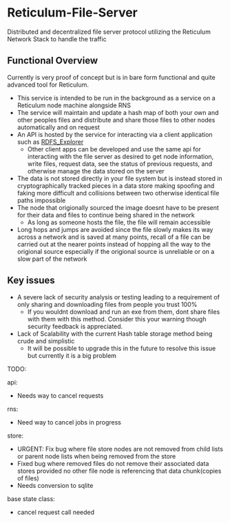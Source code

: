 # Reticulum-File-Server
Distributed and decentralized file server protocol utilizing the Reticulum Network Stack to handle the traffic

## Functional Overview
Currently is very proof of concept but is in bare form functional and quite advanced tool for Reticulum. 

- This service is intended to be run in the background as a service on a Reticulum node machine alongside RNS
- The service will maintain and update a hash map of both your own and other peoples files and distribute and share those files to other nodes automatically and on request
- An API is hosted by the service for interacting via a client application such as [RDFS_Explorer](https://github.com/landandair/RDFS_Explorer)
    - Other client apps can be developed and use the same api for interacting with the file server as desired to get node information, write files, request data, see the status of previous requests, and otherwise manage the data stored on the server
- The data is not stored directly in your file system but is instead stored in cryptographically tracked pieces in a data store making spoofing and faking more difficult and collisions between two otherwise identical file paths impossible
- The node that origionally sourced the image doesnt have to be present for their data and files to continue being shared in the network
    - As long as someone hosts the file, the file will remain accessible
- Long hops and jumps are avoided since the file slowly makes its way across a network and is saved at many points, recall of a file can be carried out at the nearer points instead of hopping all the way to the origional source especially if the origional source is unreliable or on a slow part of the network


## Key issues
- A severe lack of security analysis or testing leading to a requirement of only sharing and downloading files from people you trust 100%
    - If you wouldnt download and run an exe from them, dont share files with them with this method. Consider this your warning though security feedback is appreciated. 
- Lack of Scalability with the current Hash table storage method being crude and simplistic
    - It will be possible to upgrade this in the future to resolve this issue but currently it is a big problem


TODO:

api:
- Needs way to cancel requests

rns:  
- Need way to cancel jobs in progress

store:  
- URGENT: Fix bug where file store nodes are not removed from child lists or parent node lists when being removed from the store
- Fixed bug where removed files do not remove their associated data stores provided no other file node is referencing that data chunk(copies of files)
- Needs conversion to sqlite

base state class: 
- cancel request call needed